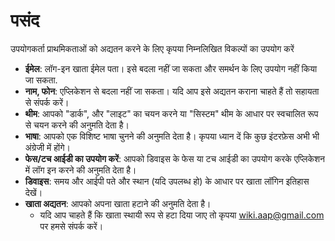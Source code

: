 # **पसंद**

उपयोगकर्ता प्राथमिकताओं को अद्यतन करने के लिए कृपया निम्नलिखित विकल्पों का उपयोग करें
- **ईमेल**: लॉग-इन खाता ईमेल पता। इसे बदला नहीं जा सकता और समर्थन के लिए उपयोग नहीं किया जा सकता.
- **नाम, फोन**: एप्लिकेशन से बदला नहीं जा सकता। यदि आप इसे अद्यतन कराना चाहते हैं तो सहायता से संपर्क करें।
- **थीम**: आपको "डार्क", और "लाइट" का चयन करने या "सिस्टम" थीम के आधार पर स्वचालित रूप से चयन करने की अनुमति देता है।
- **भाषा**: आपको एक विशिष्ट भाषा चुनने की अनुमति देता है। कृपया ध्यान दें कि कुछ इंटरफ़ेस अभी भी अंग्रेजी में होंगे।
- **फेस/टच आईडी का उपयोग करें**: आपको डिवाइस के फेस या टच आईडी का उपयोग करके एप्लिकेशन में लॉग इन करने की अनुमति देता है।
- **डिवाइस**: समय और आईपी पते और स्थान (यदि उपलब्ध हो) के आधार पर खाता लॉगिन इतिहास देखें।
- **खाता अद्यतन**: आपको अपना खाता हटाने की अनुमति देता है।
  - यदि आप चाहते हैं कि खाता स्थायी रूप से हटा दिया जाए तो कृपया [wiki.aap@gmail.com](mailto:wiki.aap@gmail.com) पर हमसे संपर्क करें।